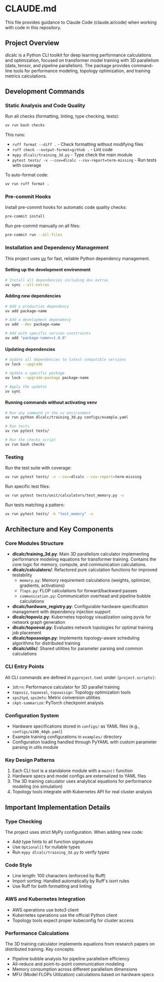 # CLAUDE.md

This file provides guidance to Claude Code (claude.ai/code) when working with code in this repository.

## Project Overview

dlcalc is a Python CLI toolkit for deep learning performance calculations and optimization, focused on transformer model training with 3D parallelism (data, tensor, and pipeline parallelism). The package provides command-line tools for performance modeling, topology optimization, and training metrics calculations.

## Development Commands

### Static Analysis and Code Quality
Run all checks (formatting, linting, type checking, tests):
```bash
uv run bash checks
```

This runs:
- `ruff format --diff .` - Check formatting without modifying files
- `ruff check --output-format=github .` - Lint code
- `mypy dlcalc/training_3d.py` - Type check the main module
- `pytest tests/ -v --cov=dlcalc --cov-report=term-missing` - Run tests with coverage

To auto-format code:
```bash
uv run ruff format .
```

### Pre-commit Hooks
Install pre-commit hooks for automatic code quality checks:
```bash
pre-commit install
```

Run pre-commit manually on all files:
```bash
pre-commit run --all-files
```

### Installation and Dependency Management

This project uses [uv](https://github.com/astral-sh/uv) for fast, reliable Python dependency management.

#### Setting up the development environment
```bash
# Install all dependencies including dev extras
uv sync --all-extras
```

#### Adding new dependencies
```bash
# Add a production dependency
uv add package-name

# Add a development dependency
uv add --dev package-name

# Add with specific version constraints
uv add "package-name>=1.0.0"
```

#### Updating dependencies
```bash
# Update all dependencies to latest compatible versions
uv lock --upgrade

# Update a specific package
uv lock --upgrade-package package-name

# Apply the updates
uv sync
```

#### Running commands without activating venv
```bash
# Run any command in the uv environment
uv run python dlcalc/training_3d.py configs/example.yaml

# Run tests
uv run pytest tests/

# Run the checks script
uv run bash checks
```

### Testing
Run the test suite with coverage:
```bash
uv run pytest tests/ -v --cov=dlcalc --cov-report=term-missing
```

Run specific test files:
```bash
uv run pytest tests/unit/calculators/test_memory.py -v
```

Run tests matching a pattern:
```bash
uv run pytest tests/ -k "test_memory" -v
```

## Architecture and Key Components

### Core Modules Structure
- **dlcalc/training_3d.py**: Main 3D parallelism calculator implementing performance modeling equations for transformer training. Contains the core logic for memory, compute, and communication calculations.
- **dlcalc/calculators/**: Refactored pure calculation functions for improved testability
  - `memory.py`: Memory requirement calculations (weights, optimizer, gradients, activations)
  - `flops.py`: FLOP calculations for forward/backward passes
  - `communication.py`: Communication overhead and pipeline bubble calculations
- **dlcalc/hardware_registry.py**: Configurable hardware specification management with dependency injection support
- **dlcalc/topoviz.py**: Kubernetes topology visualization using pyvis for network graph generation
- **dlcalc/topoeval.py**: Evaluates network topologies for optimal training job placement
- **dlcalc/topoassign.py**: Implements topology-aware scheduling algorithms for distributed training
- **dlcalc/utils/**: Shared utilities for parameter parsing and common calculations

### CLI Entry Points
All CLI commands are defined in `pyproject.toml` under `[project.scripts]`:
- `3dtrn`: Performance calculator for 3D parallel training
- `topoviz`, `topoeval`, `topoassign`: Topology optimization tools
- `sps2tpd`, `sps2mfu`: Metric conversion utilities
- `ckpt-summarize`: PyTorch checkpoint analysis

### Configuration System
- Hardware specifications stored in `configs/` as YAML files (e.g., `configs/a100_40gb.yaml`)
- Example training configurations in `examples/` directory
- Configuration loading handled through PyYAML with custom parameter parsing in utils module

### Key Design Patterns
1. Each CLI tool is a standalone module with a `main()` function
2. Hardware specs and model configs are externalized to YAML files
3. The 3D training calculator uses analytical equations for performance modeling (no simulation)
4. Topology tools integrate with Kubernetes API for real cluster analysis

## Important Implementation Details

### Type Checking
The project uses strict MyPy configuration. When adding new code:
- Add type hints to all function signatures
- Use `Optional[]` for nullable types
- Run `mypy dlcalc/training_3d.py` to verify types

### Code Style
- Line length: 100 characters (enforced by Ruff)
- Import sorting: Handled automatically by Ruff's isort rules
- Use Ruff for both formatting and linting

### AWS and Kubernetes Integration
- AWS operations use boto3 client
- Kubernetes operations use the official Python client
- Topology tools expect proper kubeconfig for cluster access

### Performance Calculations
The 3D training calculator implements equations from research papers on distributed training. Key concepts:
- Pipeline bubble analysis for pipeline parallelism efficiency
- All-reduce and point-to-point communication modeling
- Memory consumption across different parallelism dimensions
- MFU (Model FLOPs Utilization) calculations based on hardware specs